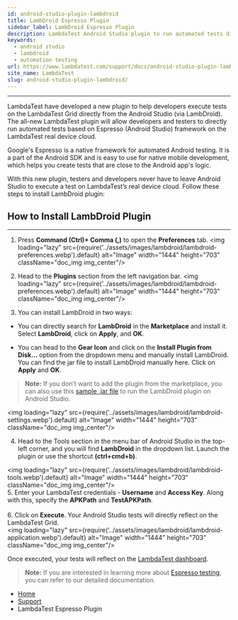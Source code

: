 ```yaml
---
id: android-studio-plugin-lambdroid
title: LambDroid Espresso Plugin
sidebar_label: LambDroid Espresso Plugin
description: LambdaTest Android Studio plugin to run automated tests directly on the LambdaTest grid. 
keywords:
  - android studio
  - lambdroid
  - automation testing 
url: https://www.lambdatest.com/support/docs/android-studio-plugin-lambdroid
site_name: LambdaTest
slug: android-studio-plugin-lambdroid/
---
```

-----------------------------------------------------------------------------------------------------------------------------
LambdaTest have developed a new plugin to help developers execute tests on the LambdaTest Grid directly from the Android Studio (via LambDroid). The all-new LambdaTest plugin will allow developers and testers to directly run automated tests based on Espresso (Android Studio) framework on the LambdaTest real device cloud.

Google's Espresso is a native framework for automated Android testing. It is a part of the Android SDK and is easy to use for native mobile development, which helps you create tests that are close to the Android app's logic.

With this new plugin, testers and developers never have to leave Android Studio to execute a test on LambdaTest’s real device cloud. Follow these steps to install LambDroid plugin:

## How to Install LambDroid Plugin
-----------------------------------------------------------------------------------------------------------------------------
1. Press **Command (Ctrl)+ Comma (,)** to open the **Preferences** tab.
<img loading="lazy" src={require('../assets/images/lambdroid/lambdroid-preferences.webp').default} alt="Image" width="1444" height="703"  className="doc_img img_center"/>

2. Head to the **Plugins** section from the left navigation bar. 
<img loading="lazy" src={require('../assets/images/lambdroid/lambdroid-preferences.webp').default} alt="Image" width="1444" height="703"  className="doc_img img_center"/>
3. You can install LambDroid in two ways:
- You can directly search for **LambDroid** in the **Marketplace** and install it. Select **LambDroid**, click on **Apply**, and **OK**. 

 * You can head to the **Gear Icon** and click on the **Install Plugin from Disk…** option from the dropdown menu and manually install LambDroid. You can find the jar file to install LambDroid manually here. Click on **Apply** and **OK**.

> **Note:** If you don’t want to add the plugin from the marketplace, you can also use this [sample .jar file](https://lambdatestteam.slack.com/files/U023BD4RJHY/F04CB4UC5CK/lambdaandroid-1.0-snapshot-all.jar) to run the LambDroid plugin on Android Studio. 

<img loading="lazy" src={require('../assets/images/lambdroid/lambdroid-settings.webp').default} alt="Image" width="1444" height="703"  className="doc_img img_center"/>

4. Head to the Tools section in the menu bar of Android Studio in the top-left corner, and you will find <b>LambDroid</b> in the dropdown list. Launch the plugin or use the shortcut <b>(ctrl+cmd+b)</b>. 

<img loading="lazy" src={require('../assets/images/lambdroid/lambdroid-tools.webp').default} alt="Image" width="1444" height="703"  className="doc_img img_center"/><br/>
5. Enter your LambdaTest credentials - <b>Username</b> and <b>Access Key</b>. Along with this, specify the <b>APKPath</b> and <b>TestAPKPath</b>.<br/><br/>
6. Click on <b>Execute</b>. Your Android Studio tests will directly reflect on the LambdaTest Grid.<br/>
<img loading="lazy" src={require('../assets/images/lambdroid/lambdroid-application.webp').default} alt="Image" width="1444" height="703"  className="doc_img img_center"/><br/>

Once executed, your tests will reflect on the [LambdaTest dashboard](https://automation.lambdatest.com/).


> **Note:**  If you are interested in learning more about [Espresso testing](https://www.lambdatest.com/support/docs/getting-started-with-espresso-testing/), you can refer to our detailed documentation. 


<nav aria-label="breadcrumbs">
  <ul className="breadcrumbs">
    <li className="breadcrumbs__item">
      <a className="breadcrumbs__link" href="https://www.lambdatest.com">
        Home
      </a>
    </li>
    <li className="breadcrumbs__item">
      <a className="breadcrumbs__link" target="_self" href="https://www.lambdatest.com/support/docs/">
        Support
      </a>
    </li>
    <li className="breadcrumbs__item breadcrumbs__item--active">
      <span className="breadcrumbs__link">
        LambdaTest Espresso Plugin
      </span>
    </li>
  </ul>
</nav>